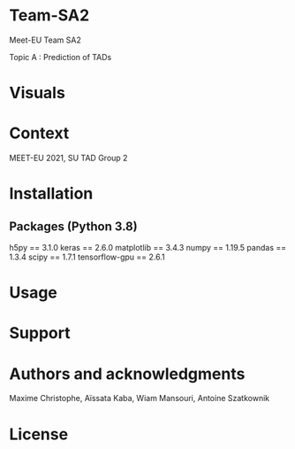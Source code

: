 # Team-SA2

Meet-EU Team SA2

Topic A : Prediction of TADs


# Visuals


# Context
MEET-EU 2021, SU TAD Group 2

# Installation

## Packages (Python 3.8)
h5py           == 3.1.0
keras          == 2.6.0
matplotlib     == 3.4.3
numpy          == 1.19.5
pandas         == 1.3.4
scipy          == 1.7.1
tensorflow-gpu == 2.6.1

# Usage

# Support

# Authors and acknowledgments
Maxime Christophe, Aïssata Kaba, Wiam Mansouri, Antoine Szatkownik

# License


